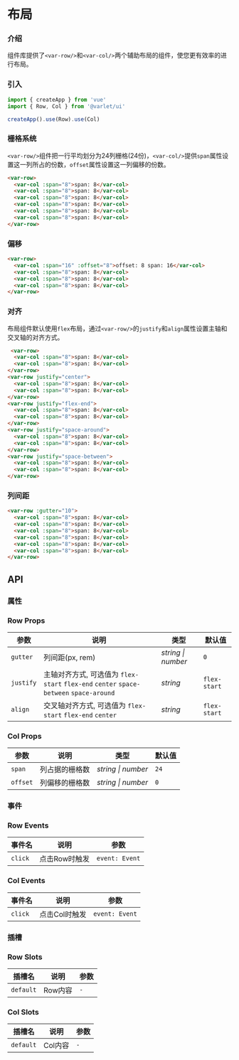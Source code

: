 # 布局

### 介绍

组件库提供了`<var-row/>`和`<var-col/>`两个辅助布局的组件，使您更有效率的进行布局。

### 引入

```js
import { createApp } from 'vue'
import { Row, Col } from '@varlet/ui'

createApp().use(Row).use(Col)
```

### 栅格系统

`<var-row/>`组件把一行平均划分为24列栅格(24份)，`<var-col/>`提供`span`属性设置这一列所占的份数，`offset`属性设置这一列偏移的份数。

```html
<var-row>
  <var-col :span="8">span: 8</var-col>
  <var-col :span="8">span: 8</var-col>
  <var-col :span="8">span: 8</var-col>
  <var-col :span="8">span: 8</var-col>
  <var-col :span="8">span: 8</var-col>
  <var-col :span="8">span: 8</var-col>
</var-row>
```

### 偏移

```html
<var-row>
  <var-col :span="16" :offset="8">offset: 8 span: 16</var-col>
  <var-col :span="8">span: 8</var-col>
  <var-col :span="8">span: 8</var-col>
  <var-col :span="8">span: 8</var-col>
</var-row>
```

### 对齐

布局组件默认使用`flex`布局，通过`<var-row/>`的`justify`和`align`属性设置主轴和交叉轴的对齐方式。

```html
 <var-row>
  <var-col :span="8">span: 8</var-col>
  <var-col :span="8">span: 8</var-col>
</var-row>
<var-row justify="center">
  <var-col :span="8">span: 8</var-col>
  <var-col :span="8">span: 8</var-col>
</var-row>
<var-row justify="flex-end">
  <var-col :span="8">span: 8</var-col>
  <var-col :span="8">span: 8</var-col>
</var-row>
<var-row justify="space-around">
  <var-col :span="8">span: 8</var-col>
  <var-col :span="8">span: 8</var-col>
</var-row>
<var-row justify="space-between">
  <var-col :span="8">span: 8</var-col>
  <var-col :span="8">span: 8</var-col>
</var-row>
```

### 列间距

```html
<var-row :gutter="10">
  <var-col :span="8">span: 8</var-col>
  <var-col :span="8">span: 8</var-col>
  <var-col :span="8">span: 8</var-col>
  <var-col :span="8">span: 8</var-col>
  <var-col :span="8">span: 8</var-col>
  <var-col :span="8">span: 8</var-col>
</var-row>
```

## API

### 属性

### Row Props

| 参数 | 说明 | 类型 | 默认值 | 
| --- | --- | --- | --- | 
| `gutter` | 列间距(px, rem) | _string \| number_ | `0` |
| `justify` | 主轴对齐方式, 可选值为 `flex-start` `flex-end` `center` `space-between` `space-around` | _string_ | `flex-start` |
| `align` | 交叉轴对齐方式, 可选值为 `flex-start` `flex-end` `center` | _string_ | `flex-start` |

### Col Props
| 参数 | 说明 | 类型 | 默认值 | 
| --- | --- | --- | --- | 
| `span` | 列占据的栅格数 | _string \| number_ | `24` |
| `offset` | 列偏移的栅格数 | _string \| number_ | `0` |

### 事件

### Row Events

| 事件名 | 说明 | 参数 |
| --- | --- | --- |
| `click` | 点击Row时触发 | `event: Event` |

### Col Events

| 事件名 | 说明 | 参数 |
| --- | --- | --- |
| `click` | 点击Col时触发 | `event: Event` |

### 插槽

### Row Slots

| 插槽名 | 说明 | 参数 |
| --- | --- | --- |
| `default` | Row内容 | `-` |

### Col Slots

| 插槽名 | 说明 | 参数 |
| --- | --- | --- |
| `default` | Col内容 | `-` |